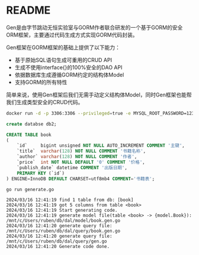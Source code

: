 # README

Gen是由字节跳动无恒实验室与GORM作者联合研发的一个基于GORM的安全ORM框架，主要通过代码生成方式实现GORM代码封装。

Gen框架在GORM框架的基础上提供了以下能力：

- 基于原始SQL语句生成可重用的CRUD API
- 生成不使用interface{}的100%安全的DAO API
- 依据数据库生成遵循GORM约定的结构体Model
- 支持GORM的所有特性

简单来说，使用Gen框架后我们无需手动定义结构体Model，同时Gen框架也能帮我们生成类型安全的CRUD代码。

```bash
docker run -d -p 3306:3306 --privileged=true -e MYSQL_ROOT_PASSWORD=123456 --name mysql mysql:5.7 --character-set-server=utf8mb4 --collation-server=utf8mb4_general_ci
```


```sql
create databse db2;

CREATE TABLE book
(
    `id`     bigint unsigned NOT NULL AUTO_INCREMENT COMMENT '主键',
    `title`  varchar(128) NOT NULL COMMENT '书籍名称',
    `author` varchar(128) NOT NULL COMMENT '作者',
    `price`  int NOT NULL DEFAULT '0' COMMENT '价格',
    `publish_date` datetime COMMENT '出版日期',
    PRIMARY KEY (`id`)
) ENGINE=InnoDB DEFAULT CHARSET=utf8mb4 COMMENT='书籍表';
```

```bash
go run generate.go
```

```
2024/03/16 12:41:19 find 1 table from db: [book]
2024/03/16 12:41:19 got 5 columns from table <book>
2024/03/16 12:41:19 Start generating code.
2024/03/16 12:41:19 generate model file(table <book> -> {model.Book}): /mnt/c/Users/ruben/db/dal/model/book.gen.go
2024/03/16 12:41:20 generate query file: /mnt/c/Users/ruben/db/dal/query/book.gen.go
2024/03/16 12:41:20 generate query file: /mnt/c/Users/ruben/db/dal/query/gen.go
2024/03/16 12:41:20 Generate code done.
```